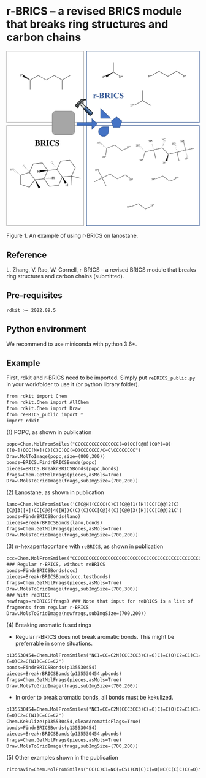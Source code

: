 # r-BRICS – a revised BRICS module that breaks ring structures and carbon chains
![toc](https://github.com/BiomedSciAI/r-BRICS/blob/main/toc.jpg)

Figure 1. An example of using r-BRICS on lanostane.

## Reference
L. Zhang, V. Rao, W. Cornell, r-BRICS – a revised BRICS module that breaks ring structures and carbon chains (submitted).

## Pre-requisites
```
rdkit >= 2022.09.5
```

## Python environment
We recommend to use miniconda with python 3.6+.

## Example
First, rdkit and r-BRICS need to be imported. Simply put ```reBRICS_public.py``` in your workfolder to use it (or python library folder).
```
from rdkit import Chem
from rdkit.Chem import AllChem
from rdkit.Chem import Draw
from reBRICS_public import *
import rdkit
```
(1) POPC, as shown in publication
```
popc=Chem.MolFromSmiles("CCCCCCCCCCCCCCCC(=O)OC[C@H](COP(=O)([O-])OCC[N+](C)(C)C)OC(=O)CCCCCCC/C=C\CCCCCCCC")
Draw.MolToImage(popc,size=(800,300))
bonds=BRICS.FindrBRICSBonds(popc)
pieces=BRICS.BreakrBRICSBonds(popc,bonds)
frags=Chem.GetMolFrags(pieces,asMols=True)
Draw.MolsToGridImage(frags,subImgSize=(700,200))
```
(2) Lanostane, as shown in publication
```
lano=Chem.MolFromSmiles('C[C@H](CCCC(C)C)[C@@]1([H])CC[C@@]2(C)[C@]3([H])CC[C@@]4([H])C(C)(C)CCC[C@]4(C)[C@@]3([H])CC[C@@]21C')
bonds=FindrBRICSBonds(lano)
pieces=BreakrBRICSBonds(lano,bonds)
frags=Chem.GetMolFrags(pieces,asMols=True)
Draw.MolsToGridImage(frags,subImgSize=(700,200))
```
(3) n-hexapentacontane with ```reBRICS```, as shown in publication
```
ccc=Chem.MolFromSmiles("CCCCCCCCCCCCCCCCCCCCCCCCCCCCCCCCCCCCCCCCCCCCCCCCCCCCCCCC")
### Regular r-BRICS, without reBRICS
bonds=FindrBRICSBonds(ccc)
pieces=BreakrBRICSBonds(ccc,testbonds)
frags=Chem.GetMolFrags(pieces,asMols=True)
Draw.MolsToGridImage(frags,subImgSize=(700,300))
### With reBRICS
newfrags=reBRICS(frags) ### Note that input for reBRICS is a list of fragments from regular r-BRICS
Draw.MolsToGridImage(newfrags,subImgSize=(700,200))
```
(4) Breaking aromatic fused rings
* Regular r-BRICS does not break aromatic bonds. This might be preferrable in some situations.
```
p135530454=Chem.MolFromSmiles("NC1=CC=C2N(CCC3CC3)C(=O)C(=C(O)C2=C1)C1=NS(=O)(=O)C2=C(N1)C=CC=C2")
bonds=FindrBRICSBonds(p135530454)
pieces=BreakrBRICSBonds(p135530454,pbonds)
frags=Chem.GetMolFrags(pieces,asMols=True)
Draw.MolsToGridImage(frags,subImgSize=(700,200))
```
* In order to break aromatic bonds, all bonds must be kekulized.
```
p135530454=Chem.MolFromSmiles("NC1=CC=C2N(CCC3CC3)C(=O)C(=C(O)C2=C1)C1=NS(=O)(=O)C2=C(N1)C=CC=C2")
Chem.Kekulize(p135530454,clearAromaticFlags=True)
bonds=FindrBRICSBonds(p135530454)
pieces=BreakrBRICSBonds(p135530454,pbonds)
frags=Chem.GetMolFrags(pieces,asMols=True)
Draw.MolsToGridImage(frags,subImgSize=(700,200))
```
(5) Other examples shown in the publication
```
ritonavir=Chem.MolFromSmiles("CC(C)C1=NC(=CS1)CN(C)C(=O)NC(C(C)C)C(=O)NC(CC2=CC=CC=C2)CC(C(CC3=CC=CC=C3)NC(=O)OCC4=CN=CS4)O")
```
